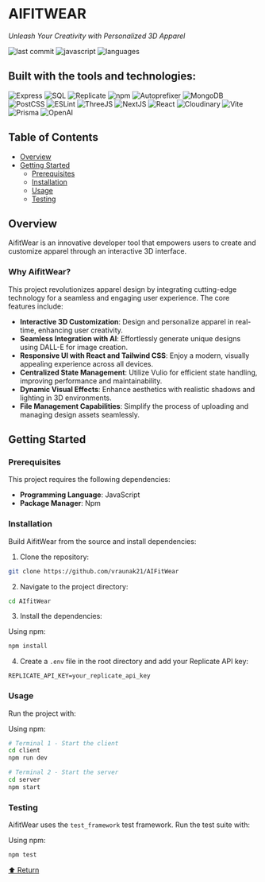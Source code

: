 # AIFITWEAR

*Unleash Your Creativity with Personalized 3D Apparel*

![last commit](https://img.shields.io/badge/last%20commit-yesterday-blue)
![javascript](https://img.shields.io/badge/javascript-98.5%25-yellow)
![languages](https://img.shields.io/badge/languages-3-blue)

## Built with the tools and technologies:

![Express](https://img.shields.io/badge/-Express-black?style=flat-square&logo=express)
![SQL](https://img.shields.io/badge/-SQL-blue?style=flat-square&logo=postgresql)
![Replicate](https://img.shields.io/badge/-Replicate-purple?style=flat-square&logo=replicate)
![npm](https://img.shields.io/badge/-npm-red?style=flat-square&logo=npm)
![Autoprefixer](https://img.shields.io/badge/-Autoprefixer-orange?style=flat-square&logo=autoprefixer)
![MongoDB](https://img.shields.io/badge/-MongoDB-green?style=flat-square&logo=mongodb)
![PostCSS](https://img.shields.io/badge/-PostCSS-red?style=flat-square&logo=postcss)
![ESLint](https://img.shields.io/badge/-ESLint-yellow?style=flat-square&logo=eslint)
![ThreeJS](https://img.shields.io/badge/-ThreeJS-black?style=flat-square&logo=three.js)
![NextJS](https://img.shields.io/badge/-NextJS-green?style=flat-square&logo=next.js)
![React](https://img.shields.io/badge/-React-blue?style=flat-square&logo=react)
![Cloudinary](https://img.shields.io/badge/-Cloudinary-blue?style=flat-square&logo=cloudinary)
![Vite](https://img.shields.io/badge/-Vite-purple?style=flat-square&logo=vite)
![Prisma](https://img.shields.io/badge/-Prisma-blue?style=flat-square&logo=prisma)
![OpenAI](https://img.shields.io/badge/-OpenAI-black?style=flat-square&logo=openai)

## Table of Contents

- [Overview](#overview)
- [Getting Started](#getting-started)
  - [Prerequisites](#prerequisites)
  - [Installation](#installation)
  - [Usage](#usage)
  - [Testing](#testing)

## Overview

AifitWear is an innovative developer tool that empowers users to create and customize apparel through an interactive 3D interface.

### Why AifitWear?

This project revolutionizes apparel design by integrating cutting-edge technology for a seamless and engaging user experience. The core features include:

- **Interactive 3D Customization**: Design and personalize apparel in real-time, enhancing user creativity.
- **Seamless Integration with AI**: Effortlessly generate unique designs using DALL-E for image creation.
- **Responsive UI with React and Tailwind CSS**: Enjoy a modern, visually appealing experience across all devices.
- **Centralized State Management**: Utilize Vulio for efficient state handling, improving performance and maintainability.
- **Dynamic Visual Effects**: Enhance aesthetics with realistic shadows and lighting in 3D environments.
- **File Management Capabilities**: Simplify the process of uploading and managing design assets seamlessly.

## Getting Started

### Prerequisites

This project requires the following dependencies:

- **Programming Language**: JavaScript
- **Package Manager**: Npm

### Installation

Build AifitWear from the source and install dependencies:

1. Clone the repository:
```bash
git clone https://github.com/vraunak21/AIFitWear
```

2. Navigate to the project directory:
```bash
cd AIfitWear
```

3. Install the dependencies:

Using npm:
```bash
npm install
```

4. Create a `.env` file in the root directory and add your Replicate API key:
```
REPLICATE_API_KEY=your_replicate_api_key
```

### Usage

Run the project with:

Using npm:
```bash
# Terminal 1 - Start the client
cd client
npm run dev

# Terminal 2 - Start the server
cd server
npm start
```

### Testing

AifitWear uses the `test_framework` test framework. Run the test suite with:

Using npm:
```bash
npm test
```

[⬆ Return](#table-of-contents)
